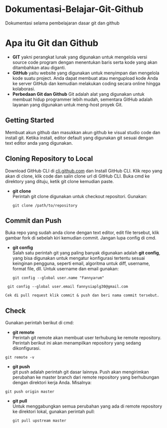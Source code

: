 # Dokumentasi-Belajar-Git-Github
Dokumentasi selama pembelajaran dasar git dan github

# Apa itu Git dan Github
 - **GIT** yakni perangkat lunak yang digunakan untuk mengelola versi source code program dengan menentukan baris serta kode yang akan ditambahkan atau diganti. 
- **GitHub** yaitu website  yang digunakan untuk menyimpan dan mengelola kode suatu project. Anda dapat membuat atau mengupload kode Anda ke server  GitHub dan kemudian melakukan coding secara online hingga kolaborasi.
- **Perbedaan Git dan Github** Git adalah alat yang digunakan untuk membuat hidup programmer lebih mudah, sementara GitHub adalah layanan yang digunakan untuk meng-host proyek Git. 

## Getting Started
Membuat akun github dan masukkan akun github ke visual studio code dan install git. Ketika install, editor default yang digunakan git sesuai dengan text editor anda yang digunakan.

## Cloning Repository to Local

Download GitHub CLI di [cli.github.com](https://cli.github.com/) dan Install GitHub CLI. Klik repo yang akan di clone, klik code dan salin clone url di GitHub CLI. Buka cmd ke direktory yang dituju, ketik git clone kemudian paste. 
-   **git clone**  
    Perintah git clone digunakan untuk checkout repositori.  Gunakan:
    
    ``git clone /path/to/repository``

## Commit dan Push

Buka repo yang sudah anda clone dengan text editor, edit file tersebut, klik gambar fork di sebelah kiri kemudian commit. Jangan lupa config di cmd.
-   **git config**  
    Salah satu perintah git yang paling banyak digunakan adalah  **git config**, yang bisa digunakan untuk mengatur konfigurasi tertentu sesuai keinginan pengguna, seperti email, algoritma untuk diff, username, format file, dll. Untuk username dan email gunakan: 
    
    ``git config --global user.name "Fannyarum"``
    
   `` git config --global user.email fannysiaplg30@gmail.com``
   
    Cek di pull request klik commit & push dan beri nama commit tersebut.

## Check 
Gunakan perintah berikut di cmd:
- **git remote**  
Perintah git remote akan membuat user terhubung ke remote repository. Perintah berikut ini akan menampilkan repository yang sedang dikonfigurasi.

``git remote -v``

-   **git push**  
    git push adalah perintah git dasar lainnya. Push akan mengirimkan perubahan ke master branch dari remote repository yang berhubungan dengan direktori kerja Anda. Misalnya:
    
``git push origin master``

-   **git pull**  
    Untuk menggabungkan semua perubahan yang ada di remote repository ke direktori lokal, gunakan perintah pull:
    
    ``git pull upstream master``
